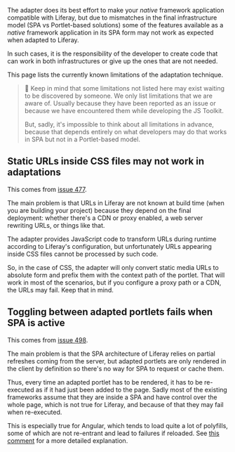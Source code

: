 The adapter does its best effort to make your _native_ framework application compatible with Liferay, but due to mismatches in the final infrastructure model (SPA vs Portlet-based solutions) some of the features available as a _native_ framework application in its SPA form may not work as expected when adapted to Liferay.

In such cases, it is the responsibility of the developer to create code that can work in both infrastructures or give up the ones that are not needed.

This page lists the currently known limitations of the adaptation technique.

> 👀 Keep in mind that some limitations not listed here may exist waiting to be discovered by someone. We only list limitations that we are aware of. Usually because they have been reported as an issue or because we have encountered them while developing the JS Toolkit.
>
> But, sadly, it's impossible to think about all limitations in advance, because that depends entirely on what developers may do that works in SPA but not in a Portlet-based model.

## Static URLs inside CSS files may not work in adaptations

This comes from [issue 477](https://github.com/liferay/liferay-js-toolkit/issues/477).

The main problem is that URLs in Liferay are not known at build time (when you are building your project) because they depend on the final deployment: whether there's a CDN or proxy enabled, a web server rewriting URLs, or things like that.

The adapter provides JavaScript code to transform URLs during runtime according to Liferay's configuration, but unfortunately URLs appearing inside CSS files cannot be processed by such code.

So, in the case of CSS, the adapter will only convert static media URLs to absolute form and prefix them with the context path of the portlet. That will work in most of the scenarios, but if you configure a proxy path or a CDN, the URLs may fail. Keep that in mind.

## Toggling between adapted portlets fails when SPA is active

This comes from [issue 498](https://github.com/liferay/liferay-js-toolkit/issues/498).

The main problem is that the SPA architecture of Liferay relies on partial refreshes coming from the server, but adapted portlets are only rendered in the client by definition so there's no way for SPA to request or cache them. 

Thus, every time an adapted portlet has to be rendered, it has to be re-executed as if it had just been added to the page. Sadly most of the existing frameworks assume that they are inside a SPA and have control over the whole page, which is not true for Liferay, and because of that they may fail when re-executed.

This is especially true for Angular, which tends to load quite a lot of polyfills, some of which are not re-entrant and lead to failures if reloaded. See [this comment](https://github.com/liferay/liferay-js-toolkit/issues/498#issuecomment-579696947) for a more detailed explanation.
